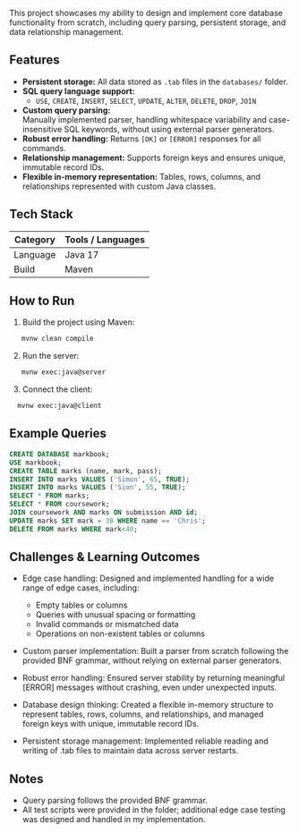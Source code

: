 This project showcases my ability to design and implement core database functionality from scratch, including query parsing, persistent storage, and data relationship management.

## Features

- **Persistent storage:** All data stored as `.tab` files in the `databases/` folder.  
- **SQL query language support:**  
  - `USE`, `CREATE`, `INSERT`, `SELECT`, `UPDATE`, `ALTER`, `DELETE`, `DROP`, `JOIN`  
- **Custom query parsing:**  
Manually implemented parser, handling whitespace variability and case-insensitive SQL keywords, without using external parser generators.
- **Robust error handling:** Returns `[OK]` or `[ERROR]` responses for all commands.  
- **Relationship management:** Supports foreign keys and ensures unique, immutable record IDs.  
- **Flexible in-memory representation:** Tables, rows, columns, and relationships represented with custom Java classes.  


## Tech Stack

| Category | Tools / Languages |
|----------|-----------------|
| Language | Java 17 |
| Build | Maven |


## How to Run

1. Build the project using Maven:  
```bash
   mvnw clean compile
```
2. Run the server: 
```bash
   mvnw exec:java@server
```
3. Connect the client:
```bash
  mvnw exec:java@client
```

## Example Queries
```sql
CREATE DATABASE markbook;
USE markbook;
CREATE TABLE marks (name, mark, pass);
INSERT INTO marks VALUES ('Simon', 65, TRUE);
INSERT INTO marks VALUES ('Sion', 55, TRUE);
SELECT * FROM marks;
SELECT * FROM coursework;
JOIN coursework AND marks ON submission AND id;
UPDATE marks SET mark = 38 WHERE name == 'Chris';
DELETE FROM marks WHERE mark<40;
```



## Challenges & Learning Outcomes

- Edge case handling: Designed and implemented handling for a wide range of edge cases, including:

  - Empty tables or columns
  - Queries with unusual spacing or formatting
  - Invalid commands or mismatched data
  - Operations on non-existent tables or columns
- Custom parser implementation: Built a parser from scratch following the provided BNF grammar, without relying on external parser generators.
- Robust error handling: Ensured server stability by returning meaningful [ERROR] messages without crashing, even under unexpected inputs.
- Database design thinking: Created a flexible in-memory structure to represent tables, rows, columns, and relationships, and managed foreign keys with unique, immutable record IDs.
- Persistent storage management: Implemented reliable reading and writing of .tab files to maintain data across server restarts.

## Notes

- Query parsing follows the provided BNF grammar.
- All test scripts were provided in the folder; additional edge case testing was designed and handled in my implementation.

